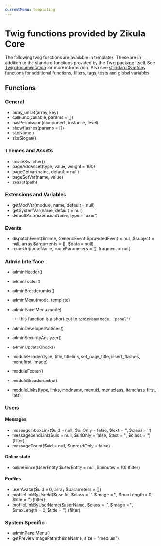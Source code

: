 ```yaml
---
currentMenu: templating
---
```

# Twig functions provided by Zikula Core

The following twig functions are available in templates. These are in addition to the standard functions provided
by the Twig package itself. See [Twig documentation](https://twig.symfony.com) for more information.
Also see [standard Symfony functions](https://symfony.com/doc/current/reference/twig_reference.html) for additional
functions, filters, tags, tests and global variables.

## Functions

### General

- array_unset(array, key)
- callFunc(callable, params = [])
- hasPermission(component, instance, level)
- showflashes(params = [])
- siteName()
- siteSlogan()

### Themes and Assets

- localeSwitcher()
- pageAddAsset(type, value, weight = 100)
- pageGetVar(name, default = null)
- pageSetVar(name, value)
- zasset(path)

### Extensions and Variables

- getModVar(module, name, default = null)
- getSystemVar(name, default = null)
- defaultPath(extensionName, type = 'user')

### Events

- dispatchEvent($name, GenericEvent $providedEvent = null, $subject = null, array $arguments = [], $data = null)
- routeUrl(routeName, routeParameters = [], fragment = null)

### Admin Interface

- adminHeader()
- adminFooter()
- adminBreadcrumbs()
- adminMenu(mode, template)
- adminPanelMenu(mode)
  - this function is a short-cut to  `adminMenu(mode, 'panel')`
- adminDeveloperNotices()
- adminSecurityAnalyzer()
- adminUpdateCheck()

- moduleHeader(type, title, titlelink, set_page_title, insert_flashes, menufirst, image)
- moduleFooter()
- moduleBreadcrumbs()
- moduleLinks(type, links, modname, menuid, menuclass, itemclass, first, last)

### Users

#### Messages

- messageInboxLink($uid = null, $urlOnly = false, $text = '', $class = '')
- messageSendLink($uid = null, $urlOnly = false, $text = '', $class = '') (filter)
- messageCount($uid = null, $unreadOnly = false)

#### Online state

- onlineSince(UserEntity $userEntity = null, $minutes = 10) (filter)

#### Profiles

- userAvatar($uid = 0, array $parameters = [])
- profileLinkByUserId($userId, $class = '', $image = '', $maxLength = 0, $title = '') (filter)
- profileLinkByUserName($userName, $class = '', $image = '', $maxLength = 0, $title = '') (filter)

### System Specific

- adminPanelMenu()
- getPreviewImagePath(themeName, size = "medium")
